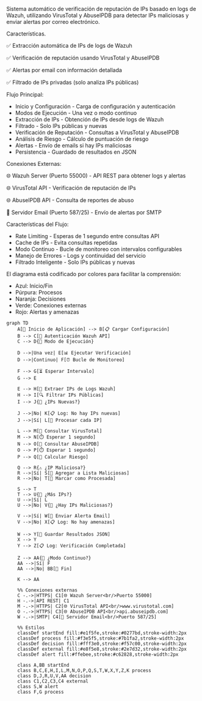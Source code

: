 Sistema automático de verificación de reputación de IPs basado en logs de Wazuh, utilizando VirusTotal y AbuseIPDB para detectar IPs maliciosas y enviar alertas por correo electrónico.

Características.

✅ Extracción automática de IPs de logs de Wazuh

✅ Verificación de reputación usando VirusTotal y AbuseIPDB

✅ Alertas por email con información detallada

✅ Filtrado de IPs privadas (solo analiza IPs públicas)

Flujo Principal:

- Inicio y Configuración - Carga de configuración y autenticación
- Modos de Ejecución - Una vez o modo continuo
- Extracción de IPs - Obtención de IPs desde logs de Wazuh
- Filtrado - Solo IPs públicas y nuevas
- Verificación de Reputación - Consultas a VirusTotal y AbuseIPDB
- Análisis de Riesgo - Cálculo de puntuación de riesgo
- Alertas - Envío de emails si hay IPs maliciosas
- Persistencia - Guardado de resultados en JSON

Conexiones Externas:

🌐 Wazuh Server (Puerto 55000) - API REST para obtener logs y alertas

🌐 VirusTotal API - Verificación de reputación de IPs

🌐 AbuseIPDB API - Consulta de reportes de abuso

📧 Servidor Email (Puerto 587/25) - Envío de alertas por SMTP

Características del Flujo:

- Rate Limiting - Esperas de 1 segundo entre consultas API
- Cache de IPs - Evita consultas repetidas
- Modo Continuo - Bucle de monitoreo con intervalos configurables
- Manejo de Errores - Logs y continuidad del servicio
- Filtrado Inteligente - Solo IPs públicas y nuevas

El diagrama está codificado por colores para facilitar la comprensión:

- Azul: Inicio/Fin
- Púrpura: Procesos
- Naranja: Decisiones
- Verde: Conexiones externas
- Rojo: Alertas y amenazas

```mermaid
graph TD
    A[🚀 Inicio de Aplicación] --> B[📋 Cargar Configuración]
    B --> C[🔐 Autenticación Wazuh API]
    C --> D{🔄 Modo de Ejecución}
    
    D -->|Una vez| E[📊 Ejecutar Verificación]
    D -->|Continuo| F[⏰ Bucle de Monitoreo]
    
    F --> G[⏳ Esperar Intervalo]
    G --> E
    
    E --> H[📜 Extraer IPs de Logs Wazuh]
    H --> I[🔍 Filtrar IPs Públicas]
    I --> J{📝 ¿IPs Nuevas?}
    
    J -->|No| K[📋 Log: No hay IPs nuevas]
    J -->|Sí| L[🔄 Procesar cada IP]
    
    L --> M[🦠 Consultar VirusTotal]
    M --> N[⏱️ Esperar 1 segundo]
    N --> O[🚨 Consultar AbuseIPDB]
    O --> P[⏱️ Esperar 1 segundo]
    P --> Q[🧮 Calcular Riesgo]
    
    Q --> R{⚠️ ¿IP Maliciosa?}
    R -->|Sí| S[📝 Agregar a Lista Maliciosas]
    R -->|No| T[📝 Marcar como Procesada]
    
    S --> T
    T --> U{🔄 ¿Más IPs?}
    U -->|Sí| L
    U -->|No| V{📧 ¿Hay IPs Maliciosas?}
    
    V -->|Sí| W[📧 Enviar Alerta Email]
    V -->|No| X[📋 Log: No hay amenazas]
    
    W --> Y[💾 Guardar Resultados JSON]
    X --> Y
    Y --> Z[📋 Log: Verificación Completada]
    
    Z --> AA{🔄 ¿Modo Continuo?}
    AA -->|Sí| F
    AA -->|No| BB[🏁 Fin]
    
    K --> AA
    
    %% Conexiones externas
    C -.->|HTTPS| C1[🌐 Wazuh Server<br/>Puerto 55000]
    H -.->|API REST| C1
    M -.->|HTTPS| C2[🌐 VirusTotal API<br/>www.virustotal.com]
    O -.->|HTTPS| C3[🌐 AbuseIPDB API<br/>api.abuseipdb.com]
    W -.->|SMTP| C4[📧 Servidor Email<br/>Puerto 587/25]
    
    %% Estilos
    classDef startEnd fill:#e1f5fe,stroke:#0277bd,stroke-width:2px
    classDef process fill:#f3e5f5,stroke:#7b1fa2,stroke-width:2px
    classDef decision fill:#fff3e0,stroke:#f57c00,stroke-width:2px
    classDef external fill:#e8f5e8,stroke:#2e7d32,stroke-width:2px
    classDef alert fill:#ffebee,stroke:#c62828,stroke-width:2px
    
    class A,BB startEnd
    class B,C,E,H,I,L,M,N,O,P,Q,S,T,W,X,Y,Z,K process
    class D,J,R,U,V,AA decision
    class C1,C2,C3,C4 external
    class S,W alert
    class F,G process
```
